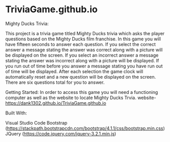 # TriviaGame.github.io

Mighty Ducks Trivia:

This project is a trivia game titled Mighty Ducks trivia which asks the player questions based on the Mighty Ducks film franchise.
In this game you will have fifteen seconds to answer each question. If you select the correct answer a message stating the answer was correct
along with a picture will be displayed on the screen. If you select an incorrect answer a message stating the answer was incorrect
along with a picture will be displayed. If you run out of time before you answer a message stating you have run out of time will be displayed.
After each selection the game clock will automatically reset and a new question will be displayed on the screen.
There are six questions total for you to answer.

Getting Started:
In order to access this game you will need a functioning computer as well as the website to locate Mighty Ducks Trvia.
website-https://dank1302.github.io/TriviaGame.github.io

Built With:

Visual Studio Code
Bootstrap (https://stackpath.bootstrapcdn.com/bootstrap/4.1.1/css/bootstrap.min.css)
JQuery (https://code.jquery.com/jquery-3.2.1.min.js)

